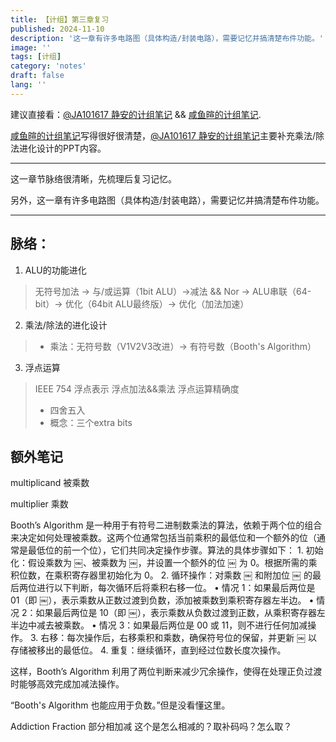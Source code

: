 ```yaml
---
title: 【计组】第三章复习
published: 2024-11-10
description: '这一章有许多电路图（具体构造/封装电路），需要记忆并搞清楚布件功能。'
image: ''
tags: [计组]
category: 'notes'
draft: false 
lang: ''
---
```

建议直接看：[@JA101617 静安的计组笔记](https://ja101617.github.io/posts/note-computer-organization/#%E9%99%84%E5%BD%95)  &&  [咸鱼暄的计组笔记](https://xuan-insr.github.io/computer_organization/1_prelude/).

[咸鱼暄的计组笔记](https://xuan-insr.github.io/computer_organization/1_prelude/)写得很好很清楚，[@JA101617 静安的计组笔记](https://ja101617.github.io/posts/note-computer-organization/#%E9%99%84%E5%BD%95)主要补充乘法/除法进化设计的PPT内容。

---
这一章节脉络很清晰，先梳理后复习记忆。

另外，这一章有许多电路图（具体构造/封装电路），需要记忆并搞清楚布件功能。

---
## 脉络：
1. ALU的功能进化
> 无符号加法 -> 与/或运算（1bit ALU）->减法 && Nor -> ALU串联（64-bit）-> 优化（64bit ALU最终版）-> 优化（加法加速）
2. 乘法/除法的进化设计
> - 乘法：无符号数（V1V2V3改进）-> 有符号数（Booth's Algorithm）
3. 浮点运算
>  IEEE 754 浮点表示
> 浮点加法&&乘法
> 浮点运算精确度
> - 四舍五入
> - 概念：三个extra bits

## 额外笔记
multiplicand 被乘数

multiplier 乘数


Booth’s Algorithm 是一种用于有符号二进制数乘法的算法，依赖于两个位的组合来决定如何处理被乘数。这两个位通常包括当前乘积的最低位和一个额外的位（通常是最低位的前一个位），它们共同决定操作步骤。算法的具体步骤如下：
	1.	初始化：假设乘数为 ￼、被乘数为 ￼，并设置一个额外的位 ￼ 为 0。根据所需的乘积位数，在乘积寄存器里初始化为 0。
	2.	循环操作：对乘数 ￼ 和附加位 ￼ 的最后两位进行以下判断，每次循环后将乘积右移一位。
	•	情况 1：如果最后两位是 01（即 ￼），表示乘数从正数过渡到负数，添加被乘数到乘积寄存器左半边。
	•	情况 2：如果最后两位是 10（即 ￼），表示乘数从负数过渡到正数，从乘积寄存器左半边中减去被乘数。
	•	情况 3：如果最后两位是 00 或 11，则不进行任何加减操作。
	3.	右移：每次操作后，右移乘积和乘数，确保符号位的保留，并更新 ￼ 以存储被移出的最低位。
	4.	重复：继续循环，直到经过位数长度次操作。

这样，Booth’s Algorithm 利用了两位判断来减少冗余操作，使得在处理正负过渡时能够高效完成加减法操作。


“Booth's Algorithm 也能应用于负数。”但是没看懂这里。

Addiction Fraction 部分相加减
这个是怎么相减的？取补码吗？怎么取？
